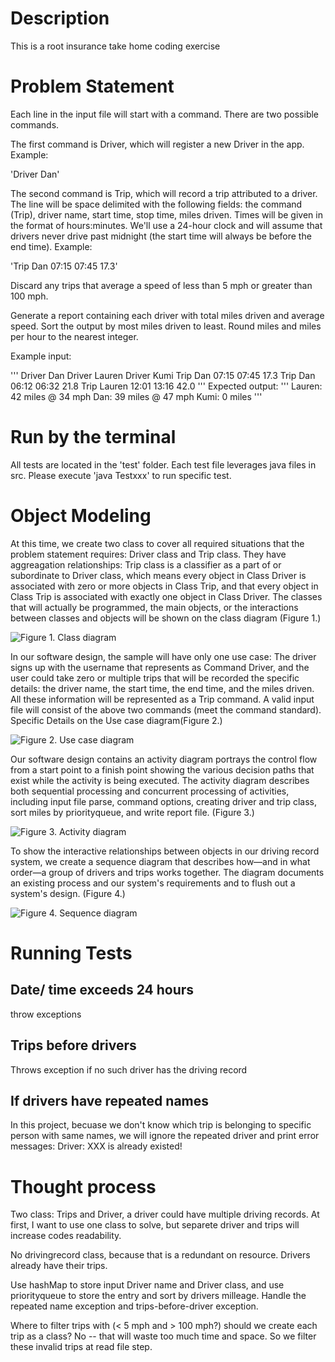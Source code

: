 # Description
This is a root insurance take home coding exercise

# Problem Statement

Each line in the input file will start with a command. There are two possible commands.

The first command is Driver, which will register a new Driver in the app. Example:

'Driver Dan'

The second command is Trip, which will record a trip attributed to a driver. The line will be space delimited with the following fields: the command (Trip), driver name, start time, stop time, miles driven. Times will be given in the format of hours:minutes. We'll use a 24-hour clock and will assume that drivers never drive past midnight (the start time will always be before the end time). Example:

'Trip Dan 07:15 07:45 17.3'

Discard any trips that average a speed of less than 5 mph or greater than 100 mph.

Generate a report containing each driver with total miles driven and average speed. Sort the output by most miles driven to least. Round miles and miles per hour to the nearest integer.

Example input:

'''
Driver Dan
Driver Lauren
Driver Kumi
Trip Dan 07:15 07:45 17.3
Trip Dan 06:12 06:32 21.8
Trip Lauren 12:01 13:16 42.0
'''
Expected output:
'''
Lauren: 42 miles @ 34 mph
Dan: 39 miles @ 47 mph
Kumi: 0 miles
'''

# Run by the terminal

All tests are located in the 'test' folder. Each test file leverages java files in src. Please execute 'java Testxxx' to run specific test.

# Object Modeling

At this time, we create two class to cover all required situations that the problem statement requires: Driver class and Trip class. They have aggreagation relationships: Trip class is a classifier as a part of or subordinate to Driver class, which means every object in Class Driver is associated with zero or more objects in Class Trip, and that every object in Class Trip is associated with exactly one object in Class Driver. The classes that will actually be programmed, the main objects, or the interactions between classes and objects will be shown on the class diagram (Figure 1.)

![Figure 1. Class diagram](https://user-images.githubusercontent.com/54546764/112647807-45233e00-8e1f-11eb-9270-c866d7fc5ecf.png)

In our software design, the sample will have only one use case: The driver signs up with the username that represents as Command Driver, and the user could take zero or multiple trips that will be recorded the specific details: the driver name, the start time, the end time, and the miles driven. All these information will be represented as a Trip command. A valid input file will consist of the above two commands (meet the command standard). Specific Details on the Use case diagram(Figure 2.)

![Figure 2. Use case diagram](https://user-images.githubusercontent.com/54546764/112648628-16599780-8e20-11eb-9fb5-fb21ec44c42a.png)

Our software design contains an activity diagram portrays the control flow from a start point to a finish point showing the various decision paths that exist while the activity is being executed. The activity diagram describes both sequential processing and concurrent processing of activities, including input file parse, command options, creating driver and trip class, sort miles by priorityqueue, and write report file. (Figure 3.)

![Figure 3. Activity diagram](https://user-images.githubusercontent.com/54546764/112648647-19ed1e80-8e20-11eb-85cd-01e4f7be869e.png)

To show the interactive relationships between objects in our driving record system, we create a sequence diagram that describes how—and in what order—a group of drivers and trips works together. The diagram documents an existing process and our system's requirements and to flush out a system's design. (Figure 4.)

![Figure 4. Sequence diagram](https://user-images.githubusercontent.com/54546764/112648656-1bb6e200-8e20-11eb-97b1-4570c97580a5.png)

# Running Tests

## Date/ time exceeds 24 hours
throw exceptions
## Trips before drivers
Throws exception if no such driver has the driving record

## If drivers have repeated names
In this project, becuase we don't know which trip is belonging to specific person with same names, we will ignore the repeated driver and print error messages:
Driver: XXX is already existed!

# Thought process

Two class: Trips and Driver, a driver could have multiple driving records. At first, I want to use one class to solve, but separete driver and trips will increase codes readability. 

No drivingrecord class, because that is a redundant on resource. Drivers already have their trips.

Use hashMap to store input Driver name and Driver class, and use priorityqueue to store the entry and sort by drivers milleage. Handle the repeated name exception and trips-before-driver exception.

Where to filter trips with (< 5 mph and > 100 mph?)
should we create each trip as a class? No -- that will waste too much time and space. So we filter these invalid trips at read file step.


